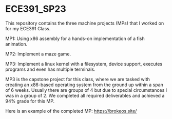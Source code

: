 # ECE391_SP23
This repository contains the three machine projects (MPs) that I worked on for my ECE391 Class.

MP1: Using x86 assembly for a hands-on implementation of a fish animation. 

MP2: Implement a maze game. 

MP3: Implement a linux kernel with a filesystem, device support, executes programs and even has multiple terminals.

MP3 is the capstone project for this class, where we are tasked with creating an x86-based operating system from the ground up within a span of 6 weeks. Usually there are groups of 4 but due to special circumstances I was in a group of 2. We completed all required deliverables and achieved a 94% grade for this MP.

Here is an example of the completed MP: https://brokeos.site/
